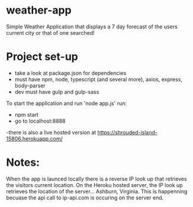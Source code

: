 # weather-app
Simple Weather Application that displays a 7 day forecast of the users current city or that of one searched!

# Project set-up
- take a look at package.json for dependencies
- must have npm, node, typescript (and several more), axios, express, body-parser
- dev must have gulp and gulp-sass

To start the application and run 'node app.js' run: 
- npm start 
- go to localhost:8888

-there is also a live hosted version at https://shrouded-island-15806.herokuapp.com/

# Notes: 
When the app is launced locally there is a reverse IP look up that retrieves the visitors current location. 
On the Heroku hosted server, the IP look up retrieves the location of the server... Ashburn, Virginia. This is happenning becuase the api call to ip-api.com is occuring on the server end. 


